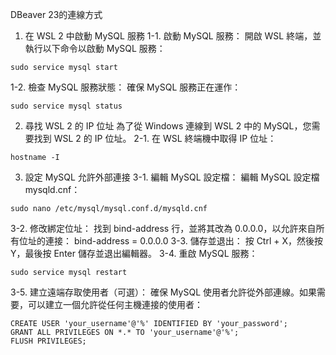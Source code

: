 DBeaver 23的連線方式
1. 在 WSL 2 中啟動 MySQL 服務
1-1. 啟動 MySQL 服務：
 開啟 WSL 終端，並執行以下命令以啟動 MySQL 服務：
 ```
 sudo service mysql start
 ```
 1-2. 檢查 MySQL 服務狀態：
 確保 MySQL 服務正在運作：
 ```
 sudo service mysql status
 ```
2. 尋找 WSL 2 的 IP 位址
 為了從 Windows 連線到 WSL 2 中的 MySQL，您需要找到 WSL 2 的 IP 位址。
 2-1. 在 WSL 終端機中取得 IP 位址：
 ```
 hostname -I
 ```
3. 設定 MySQL 允許外部連接
 3-1. 編輯 MySQL 設定檔：
 編輯 MySQL 設定檔 mysqld.cnf：
 ```
 sudo nano /etc/mysql/mysql.conf.d/mysqld.cnf
 ```
 3-2. 修改綁定位址：
 找到 bind-address 行，並將其改為 0.0.0.0，以允許來自所有位址的連接：
 bind-address = 0.0.0.0
 3-3. 儲存並退出：
 按 Ctrl + X，然後按 Y，最後按 Enter 儲存並退出編輯器。
 3-4. 重啟 MySQL 服務：
 ```
 sudo service mysql restart
 ```
 3-5. 建立遠端存取使用者（可選）：
 確保 MySQL 使用者允許從外部連線。如果需要，可以建立一個允許從任何主機連接的使用者：
 ```
 CREATE USER 'your_username'@'%' IDENTIFIED BY 'your_password';
 GRANT ALL PRIVILEGES ON *.* TO 'your_username'@'%';
 FLUSH PRIVILEGES;
 ```